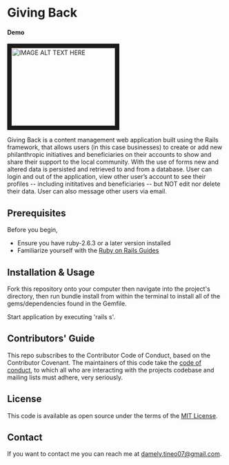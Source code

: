 # Giving Back
#### Demo
<a href="http://www.youtube.com/watch?feature=player_embedded&v=5nCsvMZMjTA
" target="_blank"><img src="http://img.youtube.com/vi/5nCsvMZMjTA/0.jpg" 
alt="IMAGE ALT TEXT HERE" width="240" height="180" border="10" /></a>

Giving Back is a content management web application built using the Rails framework, that allows users (in this case businesses) to create or add new philanthropic initiatives and beneficiaries on their accounts to show and share their support to the local community. With the use of forms new and altered data is persisted and retrieved to and from a database. User can login and out of the application, view other user’s account to see their profiles -- including inititatives and beneficiaries -- but NOT edit nor delete their data. User can also message other users via email. 

## Prerequisites
Before you begin, 
- Ensure you have ruby-2.6.3 or a later version installed
- Familiarize yourself with the [Ruby on Rails Guides](https://guides.rubyonrails.org/)

## Installation & Usage
Fork this repository onto your computer then navigate into the project's directory, then run bundle install from within the terminal to install all of the gems/dependencies found in the Gemfile.

Start application by executing 'rails s'. 

## Contributors' Guide
This repo subscribes to the Contributor Code of Conduct, based on the Contributor Covenant. The maintainers of this code take the [code of conduct](https://www.contributor-covenant.org/version/2/0/code_of_conduct/code_of_conduct.md), to which all who are interacting with the projects codebase and mailing lists must adhere, very seriously.

## License 
This code is available as open source under the terms of the [MIT License](https://opensource.org/licenses/MIT). 

## Contact
If you want to contact me you can reach me at damely.tineo07@gmail.com.






